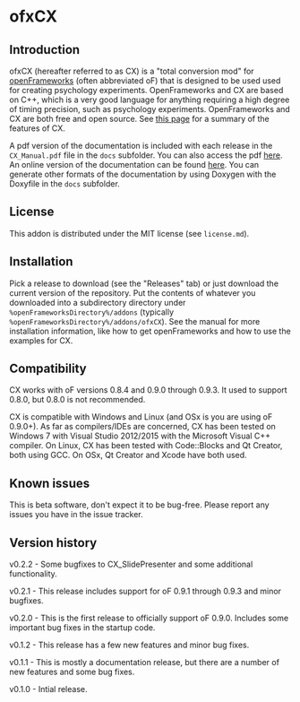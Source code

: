 ofxCX
=====================================

Introduction
------------
ofxCX (hereafter referred to as CX) is a "total conversion mod" for [openFrameworks](http://www.openframeworks.cc) (often abbreviated oF) that 
is designed to be used used for creating psychology experiments. OpenFrameworks and CX are based on C++, which
is a very good language for anything requiring a high degree of timing precision, such as psychology experiments. OpenFrameworks and CX are both
free and open source. See [this page](http://kylehardman.com/StaticPages/CX/Index.gfmd) for a summary of the features of CX.

A pdf version of the documentation is included with each release in the `CX_Manual.pdf` file in the `docs` subfolder. 
You can also access the pdf [here](https://github.com/hardmanko/ofxCX/releases/download/v0.2.2/CX_Manual.pdf). 
An online version of the documentation can be found [here](http://kylehardman.com/Content/StaticPages/CX/doxygen/index.html).
You can generate other formats of the documentation by using Doxygen with the Doxyfile in the `docs` subfolder.


License
-------
This addon is distributed under the MIT license (see `license.md`).


Installation
------------
Pick a release to download (see the "Releases" tab) or just download the current version of the repository.
Put the contents of whatever you downloaded into a subdirectory directory under `%openFrameworksDirectory%/addons` (typically `%openFrameworksDirectory%/addons/ofxCX`). 
See the manual for more installation information, like how to get openFrameworks and how to use the examples for CX.


Compatibility
------------
CX works with oF versions 0.8.4 and 0.9.0 through 0.9.3. It used to support 0.8.0, but 0.8.0 is not recommended.

CX is compatible with Windows and Linux (and OSx is you are using oF 0.9.0+). As far as compilers/IDEs are concerned, CX has been tested on Windows 7 with Visual Studio 2012/2015 with the Microsoft Visual C++ compiler. On Linux, CX has been tested with Code::Blocks and Qt Creator, both using GCC. On OSx, Qt Creator and Xcode have both used.


Known issues
------------
This is beta software, don't expect it to be bug-free. Please report any issues you have in the issue tracker.


Version history
------------
v0.2.2 - Some bugfixes to CX_SlidePresenter and some additional functionality.

v0.2.1 - This release includes support for oF 0.9.1 through 0.9.3 and minor bugfixes.

v0.2.0 - This is the first release to officially support oF 0.9.0. Includes some important bug fixes in the startup code.

v0.1.2 - This release has a few new features and minor bug fixes.

v0.1.1 - This is mostly a documentation release, but there are a number of new features and some bug fixes.

v0.1.0 - Intial release.
